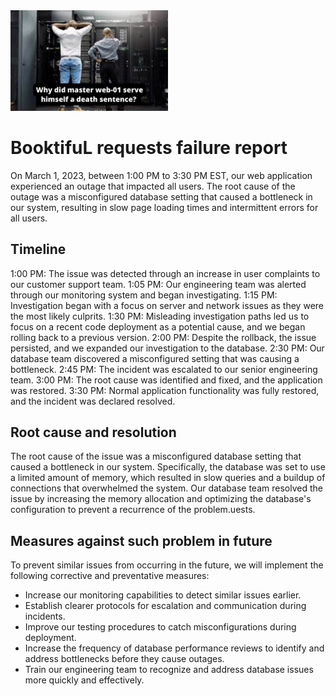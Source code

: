 <img src=./image.png width=50%>

# BooktifuL requests failure report
 On March 1, 2023, between 1:00 PM to 3:30 PM EST, our web application experienced an outage that impacted all users. The root cause of the outage was a misconfigured database setting that caused a bottleneck in our system, resulting in slow page loading times and intermittent errors for all users.

## Timeline
1:00 PM: The issue was detected through an increase in user complaints to our customer support team.
1:05 PM: Our engineering team was alerted through our monitoring system and began investigating.
1:15 PM: Investigation began with a focus on server and network issues as they were the most likely culprits.
1:30 PM: Misleading investigation paths led us to focus on a recent code deployment as a potential cause, and we began rolling back to a previous version.
2:00 PM: Despite the rollback, the issue persisted, and we expanded our investigation to the database.
2:30 PM: Our database team discovered a misconfigured setting that was causing a bottleneck.
2:45 PM: The incident was escalated to our senior engineering team.
3:00 PM: The root cause was identified and fixed, and the application was restored.
3:30 PM: Normal application functionality was fully restored, and the incident was declared resolved.

## Root cause and resolution
The root cause of the issue was a misconfigured database setting that caused a bottleneck in our system. Specifically, the database was set to use a limited amount of memory, which resulted in slow queries and a buildup of connections that overwhelmed the system. Our database team resolved the issue by increasing the memory allocation and optimizing the database's configuration to prevent a recurrence of the problem.uests.

## Measures against such problem in future
To prevent similar issues from occurring in the future, we will implement the following corrective and preventative measures:

- Increase our monitoring capabilities to detect similar issues earlier.
- Establish clearer protocols for escalation and communication during incidents.
- Improve our testing procedures to catch misconfigurations during deployment.
- Increase the frequency of database performance reviews to identify and address bottlenecks before they cause outages.
- Train our engineering team to recognize and address database issues more quickly and effectively.